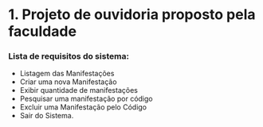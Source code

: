# 1. Projeto de ouvidoria proposto pela faculdade

### Lista de requisitos do sistema:
- Listagem das Manifestações
- Criar uma nova Manifestação
- Exibir quantidade de manifestações
- Pesquisar uma manifestação por código
- Excluir uma Manifestação pelo Código
- Sair do Sistema.
